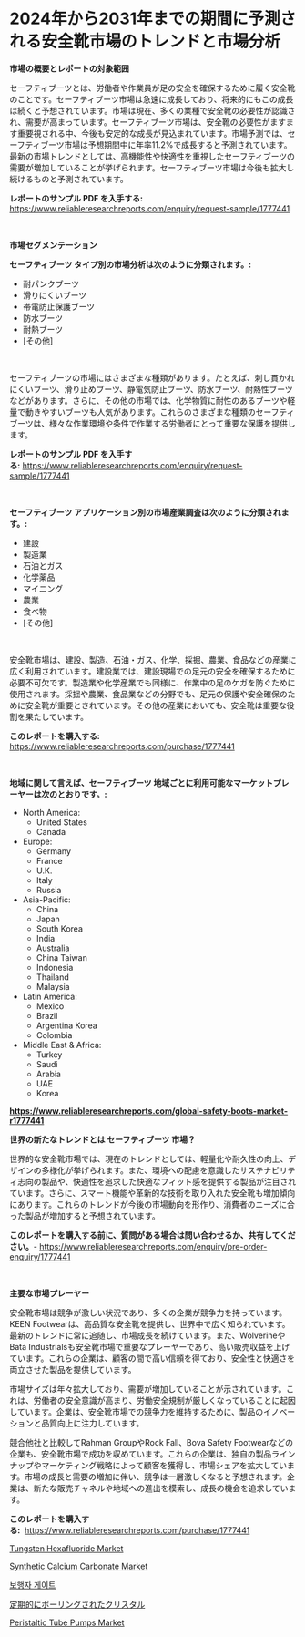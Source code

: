 <p><h1>2024年から2031年までの期間に予測される安全靴市場のトレンドと市場分析</h1></p><p><strong>市場の概要とレポートの対象範囲</strong></p>
<p><p>セーフティブーツとは、労働者や作業員が足の安全を確保するために履く安全靴のことです。セーフティブーツ市場は急速に成長しており、将来的にもこの成長は続くと予想されています。市場は現在、多くの業種で安全靴の必要性が認識され、需要が高まっています。セーフティブーツ市場は、安全靴の必要性がますます重要視される中、今後も安定的な成長が見込まれています。市場予測では、セーフティブーツ市場は予想期間中に年率11.2%で成長すると予測されています。最新の市場トレンドとしては、高機能性や快適性を重視したセーフティブーツの需要が増加していることが挙げられます。セーフティブーツ市場は今後も拡大し続けるものと予測されています。</p></p>
<p><strong>レポートのサンプル PDF を入手する:</strong> <a href="https://www.reliableresearchreports.com/enquiry/request-sample/1777441">https://www.reliableresearchreports.com/enquiry/request-sample/1777441</a></p>
<p>&nbsp;</p>
<p><strong>市場セグメンテーション</strong></p>
<p><strong>セーフティブーツ タイプ別の市場分析は次のように分類されます。:</strong></p>
<p><ul><li>耐パンクブーツ</li><li>滑りにくいブーツ</li><li>帯電防止保護ブーツ</li><li>防水ブーツ</li><li>耐熱ブーツ</li><li>[その他]</li></ul></p>
<p>&nbsp;</p>
<p><p>セーフティブーツの市場にはさまざまな種類があります。たとえば、刺し貫かれにくいブーツ、滑り止めブーツ、静電気防止ブーツ、防水ブーツ、耐熱性ブーツなどがあります。さらに、その他の市場では、化学物質に耐性のあるブーツや軽量で動きやすいブーツも人気があります。これらのさまざまな種類のセーフティブーツは、様々な作業環境や条件で作業する労働者にとって重要な保護を提供します。</p></p>
<p><strong>レポートのサンプル PDF を入手する:</strong>&nbsp;<a href="https://www.reliableresearchreports.com/enquiry/request-sample/1777441">https://www.reliableresearchreports.com/enquiry/request-sample/1777441</a></p>
<p>&nbsp;</p>
<p><strong> セーフティブーツ アプリケーション別の市場産業調査は次のように分類されます。:</strong></p>
<p><ul><li>建設</li><li>製造業</li><li>石油とガス</li><li>化学薬品</li><li>マイニング</li><li>農業</li><li>食べ物</li><li>[その他]</li></ul></p>
<p>&nbsp;</p>
<p><p>安全靴市場は、建設、製造、石油・ガス、化学、採掘、農業、食品などの産業に広く利用されています。建設業では、建設現場での足元の安全を確保するために必要不可欠です。製造業や化学産業でも同様に、作業中の足のケガを防ぐために使用されます。採掘や農業、食品業などの分野でも、足元の保護や安全確保のために安全靴が重要とされています。その他の産業においても、安全靴は重要な役割を果たしています。</p></p>
<p><strong>このレポートを購入する:</strong>&nbsp; <a href="https://www.reliableresearchreports.com/purchase/1777441">https://www.reliableresearchreports.com/purchase/1777441</a></p>
<p>&nbsp;</p>
<p><strong>地域に関して言えば、セーフティブーツ 地域ごとに利用可能なマーケットプレーヤーは次のとおりです。:</strong></p>
<p><ul>
    <li>
        North America:
        <ul>
            <li>United States</li>
            <li>Canada</li>
        </ul>
    </li>
    <li>
        Europe:
        <ul>
            <li>Germany</li>
            <li>France</li>
            <li>U.K.</li>
            <li>Italy</li>
            <li>Russia</li>
        </ul>
    </li>
    <li>
        Asia-Pacific:
        <ul>
            <li>China</li>
            <li>Japan</li>
            <li>South Korea</li>
            <li>India</li>
            <li>Australia</li>
            <li>China Taiwan</li>
            <li>Indonesia</li>
            <li>Thailand</li>
            <li>Malaysia</li>
        </ul>
    </li>
    <li>
        Latin America:
        <ul>
            <li>Mexico</li>
            <li>Brazil</li>
            <li>Argentina Korea</li>
            <li>Colombia</li>
        </ul>
    </li>
    <li>
        Middle East & Africa:
        <ul>
            <li>Turkey</li>
            <li>Saudi</li>
            <li>Arabia</li>
            <li>UAE</li>
            <li>Korea</li>
        </ul>
    </li>
    </ul></p>
<p><strong><a href="https://www.reliableresearchreports.com/global-safety-boots-market-r1777441">https://www.reliableresearchreports.com/global-safety-boots-market-r1777441</a></strong>&nbsp;</p>
<p><strong>世界の新たなトレンドとは セーフティブーツ 市場？</strong></p>
<p><p>世界的な安全靴市場では、現在のトレンドとしては、軽量化や耐久性の向上、デザインの多様化が挙げられます。また、環境への配慮を意識したサステナビリティ志向の製品や、快適性を追求した快適なフィット感を提供する製品が注目されています。さらに、スマート機能や革新的な技術を取り入れた安全靴も増加傾向にあります。これらのトレンドが今後の市場動向を形作り、消費者のニーズに合った製品が増加すると予想されています。</p></p>
<p><strong>このレポートを購入する前に、質問がある場合は問い合わせるか、共有してください。</strong>- <a href="https://www.reliableresearchreports.com/enquiry/pre-order-enquiry/1777441">https://www.reliableresearchreports.com/enquiry/pre-order-enquiry/1777441</a></p>
<p>&nbsp;</p>
<p><strong>主要な市場プレーヤー</strong></p>
<p><p>安全靴市場は競争が激しい状況であり、多くの企業が競争力を持っています。KEEN Footwearは、高品質な安全靴を提供し、世界中で広く知られています。最新のトレンドに常に追随し、市場成長を続けています。また、WolverineやBata Industrialsも安全靴市場で重要なプレーヤーであり、高い販売収益を上げています。これらの企業は、顧客の間で高い信頼を得ており、安全性と快適さを両立させた製品を提供しています。</p><p>市場サイズは年々拡大しており、需要が増加していることが示されています。これは、労働者の安全意識が高まり、労働安全規制が厳しくなっていることに起因しています。企業は、安全靴市場での競争力を維持するために、製品のイノベーションと品質向上に注力しています。</p><p>競合他社と比較してRahman GroupやRock Fall、Bova Safety Footwearなどの企業も、安全靴市場で成功を収めています。これらの企業は、独自の製品ラインナップやマーケティング戦略によって顧客を獲得し、市場シェアを拡大しています。市場の成長と需要の増加に伴い、競争は一層激しくなると予想されます。企業は、新たな販売チャネルや地域への進出を模索し、成長の機会を追求しています。</p></p>
<p><strong>このレポートを購入する:</strong>&nbsp;&nbsp;<a href="https://www.reliableresearchreports.com/purchase/1777441">https://www.reliableresearchreports.com/purchase/1777441</a></p>
<p><p><a href="https://issuu.com/reportprime-2/docs/tungsten-hexafluoride-market-size-2030.pptx">Tungsten Hexafluoride Market</a></p><p><a href="https://issuu.com/reportprime-2/docs/synthetic-calcium-carbonate-market-size-2030.pptx">Synthetic Calcium Carbonate Market</a></p><p><a href="https://github.com/Madalyell456456/Market-Research-Report-List-1/blob/main/801223223621.md">보행자 게이트</a></p><p><a href="https://medium.com/@candiceveum_27405/%E5%91%A8%E6%9C%9F%E7%9A%84%E3%81%AB%E6%A5%B5%E6%80%A7%E5%8F%8D%E8%BB%A2%E3%81%95%E3%82%8C%E3%81%9F%E7%B5%90%E6%99%B6%E5%B8%82%E5%A0%B4-%E5%B8%82%E5%A0%B4%E3%81%AEcagr-%E5%B8%82%E5%A0%B4%E5%8B%95%E5%90%91-%E3%81%8A%E3%82%88%E3%81%B3%E6%88%90%E9%95%B7%E6%88%A6%E7%95%A5%E3%81%AB%E9%96%A2%E3%81%99%E3%82%8B%E6%83%85%E5%A0%B1-857cccc955f8">定期的にポーリングされたクリスタル</a></p><p><a href="https://view.publitas.com/reportprime-1/peristaltic-tube-pumps-market-trends-forecast-and-competitive-analysis-to-2031/">Peristaltic Tube Pumps Market</a></p></p>